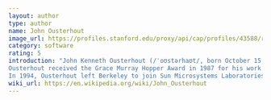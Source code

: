 ```yaml
---
layout: author
type: author
name: John Ousterhout
image_url: https://profiles.stanford.edu/proxy/api/cap/profiles/43588/resources/profilephoto/350x350.1509531987289.jpg
category: software
rating: 5
introduction: "John Kenneth Ousterhout (/ˈoʊstərhaʊt/, born October 15, 1954) is a professor of computer science at Stanford University. He founded Electric Cloud with John Graham-Cumming. Ousterhout was a professor of computer science at University of California, Berkeley where he created the Tcl scripting language and the Tk platform-independent widget toolkit, and proposed the idea of coscheduling.Ousterhout led the research group that designed the experimental Sprite operating system and the first log-structured file system.Ousterhout also led the team that developed the Magic VLSI computer-aided design (CAD) program. He received his bachelor's degree in physics from Yale University in 1975, and his Ph.D. in computer science from Carnegie Mellon University in 1980.
Ousterhout received the Grace Murray Hopper Award in 1987 for his work on Electronic design automation CAD systems for very-large-scale integrated circuits.For the same work, he was inducted in 1994 as a Fellow of the Association for Computing Machinery. Ousterhout was elected a member of the National Academy of Engineering in 2001 for improving our ability to program computers by raising the level of abstraction.
In 1994, Ousterhout left Berkeley to join Sun Microsystems Laboratories, which hired a team to join him in Tcl development. After several years at Sun, he left and co-founded Scriptics, Inc. (later renamed Ajuba Solutions) in January 1998 to provide professional Tcl development tools.[4] Most of the Tcl team followed him from Sun. Ajuba was purchased by Interwoven in October 2000. He joined the faculty of Stanford University in 2008."
wiki_url: https://en.wikipedia.org/wiki/John_Ousterhout
---
```

